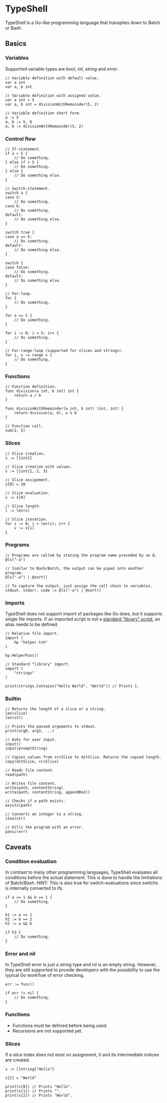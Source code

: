 # TypeShell
TypeShell is a Go-like programming language that transpiles down to Batch or Bash.

## Basics
### Variables
Supported variable types are *bool*, *int*, *string* and *error*.

```golang
// Variable definition with default value.
var a int
var a, b int
```

```golang
// Variable definition with assigned value.
var a int = 5
var a, b int = divisionWithRemainder(5, 2)
```

```golang
// Variable definition short form.
a := 5
a, b := 5, 6
a, b := divisionWithRemainder(5, 2)
```

### Control flow
```golang
// If-statement.
if a < 5 {
    // Do something.
} else if > 5 {
    // Do something.
} else {
    // Do something else.
}
```

```golang
// Switch-statement.
switch a {
case 5:
    // Do something.
case 6:
    // Do something.
default:
    // Do something else.
}

switch true {
case a == 5:
    // Do something.
default:
    // Do something else.
}

switch {
case false:
    // Do something.
default:
    // Do something else.
}
```

```golang
// For-loop.
for {
    // Do something.
}

for a == 5 {
    // Do something.
}

for i := 0; i < 5; i++ {
    // Do something.
}

// For-range-loop (supported for slices and strings).
for i, v := range s {
    // Do something.
}
```

### Functions
```golang
// Function definition.
func division(a int, b int) int {
    return a / b
}

func divisionWithRemainder(a int, b int) (int, int) {
    return division(a, b), a % b
}
```

```golang
// Function call.
sum(2, 5)
```

### Slices
```golang
// Slice creation.
s := []int{}
```

```golang
// Slice creation with values.
s := []int{1, 2, 3}
```

```golang
// Slice assignment.
s[0] = 10
```

```golang
// Slice evaluation.
v := s[0]
```

```golang
// Slice length.
l := len(s)
```

```golang
// Slice iteration.
for i := 0; i < len(s); i++ {
    v := s[i]
}
```

### Programs
```golang
// Programs are called by stating the program name preceded by an @.
@ls("-a")
```

```golang
// Similar to Bash/Batch, the output can be piped into another program.
@ls("-a") | @sort()
```

```golang
// To capture the output, just assign the call chain to variables.
stdout, stderr, code := @ls("-a") | @sort()
```

### Imports
TypeShell does not support import of packages like Go does, but it supports single file imports. If an imported script is not a [standard "library" script](https://github.com/monstermichl/TypeShell/tree/main/std), an alias needs to be defined.

```golang
// Relative file import.
import (
    hp "helper.tsh"
)

hp.HelperFunc()
```

```golang
// Standard "library" import.
import (
    "strings"
)

print(strings.Contains("Hello World", "World")) // Prints 1.
```

### Builtin
```golang
// Returns the length of a slice or a string.
len(slice)
len(str)
```

```golang
// Prints the passed arguments to stdout.
print(arg0, arg1, ...)
```

```golang
// Asks for user input.
input()
input(promptString)
```

```golang
// Copies values from srcSlice to dstSlice. Returns the copied length.
copy(dstSlice, srcSlice)
```

```golang
// Reads file content.
read(path)
```

```golang
// Writes file content.
write(path, contentString)
write(path, contentString, appendBool)
```

```golang
// Checks if a path exists.
exists(path)
```

```golang
// Converts an integer to a string.
itoa(str)
```

```golang
// Kills the program with an error.
panic(err)
```

## Caveats
### Condition evaluation
In contrast to many other programming languages, TypeShell evaluates all conditions before the actual statement. This is done to handle the limitations of Batch/Bash. HINT: This is also true for switch-evaluations since switchs is internally converted to ifs.

```golang
if a == 1 && b == 1 {
    // Do something.
}
```

```golang
h1 := a == 1
h2 := b == 2
h3 := a && b

if h3 {
    // Do something.
}
```

### Error and nil
In TypeShell error is just a string type and nil is an empty string. However, they are still supported to provide developers with the possibility to use the typical Go workflow of error checking.

```golang
err := func()

if err != nil {
    // Do something.
}
```

### Functions
- Functions must be defined before being used.
- Recursions are not supported yet.

### Slices
If a slice index does not exist on assignment, it and its intermediate indices are created.
```golang
s := []string{"Hello"}

s[2] = "World"

print(s[0]) // Prints "Hello".
print(s[1]) // Prints "".
print(s[2]) // Prints "World".
```
